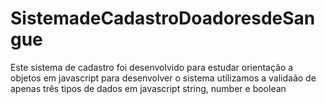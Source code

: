 # SistemadeCadastroDoadoresdeSangue
Este sistema de cadastro foi desenvolvido para estudar orientação a objetos em javascript para desenvolver o sistema utilizamos a validaão de apenas três tipos de dados em javascript string, number e boolean
